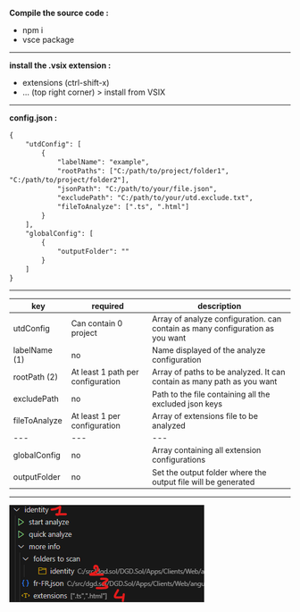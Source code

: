 **Compile the source code :**

- npm i
- vsce package
---
**install the .vsix extension :**

- extensions (ctrl-shift-x)
- ... (top right corner) > install from VSIX
---
**config.json :**

    {
	    "utdConfig": [
		    {
			    "labelName": "example",
			    "rootPaths": ["C:/path/to/project/folder1", "C:/path/to/project/folder2"],
			    "jsonPath": "C:/path/to/your/file.json",
			    "excludePath": "C:/path/to/your/utd.exclude.txt",
			    "fileToAnalyze": [".ts", ".html"]
		    }
	    ],
	    "globalConfig": [
		    {
			    "outputFolder": ""
		    }
	    ]
    }
---

|key|required|description
|--|--|--|
|utdConfig|Can contain 0 project|Array of analyze configuration. can contain as many configuration as you want|
|labelName (1)|no|Name displayed of the analyze configuration|
|rootPath (2)|At least 1 path per configuration|Array of paths to be analyzed. It can contain as many path as you want|
|excludePath|no|Path to the file containing all the excluded json keys|
|fileToAnalyze|At least 1 per configuration|Array of extensions file to be analyzed|
|---|---|---|
|globalConfig|no|Array containing all extension configurations|
|outputFolder|no|Set the output folder where the output file will be generated|
---
![enter image description here](./screen.png)